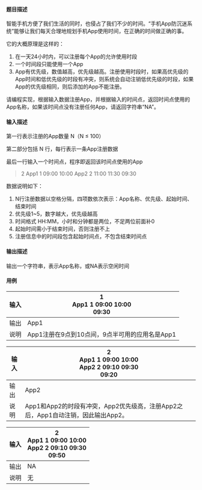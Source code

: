 #### 题目描述

智能手机方便了我们生活的同时，也侵占了我们不少的时间。“手机App防沉迷系统”能够让我们每天合理地规划手机App使用时间，在正确的时间做正确的事。

它的大概原理是这样的：

1. 在一天24小时内，可以注册每个App的允许使用时段
2. 一个时间段只能使用一个App
3. App有优先级，数值越高，优先级越高。注册使用时段时，如果高优先级的App时间和低优先级的时段有冲突，则系统会自动注销低优先级的时段，如果App的优先级相同，则后添加的App不能注册。

请编程实现，根据输入数据注册App，并根据输入的时间点，返回时间点使用的App名称，如果该时间点没有注册任何App，请返回字符串“NA”。

#### 输入描述

第一行表示注册的App数量 N（N ≤ 100）

第二部分包括 N 行，每行表示一条App注册数据

最后一行输入一个时间点，程序即返回该时间点使用的App

> 2
> App1 1 09:00 10:00
> App2 2 11:00 11:30
> 09:30

数据说明如下：

1. N行注册数据以空格分隔，四项数依次表示：App名称、优先级、起始时间、结束时间
2. 优先级1~5，数字越大，优先级越高
3. 时间格式 HH:MM，小时和分钟都是两位，不足两位前面补0
4. 起始时间需小于结束时间，否则注册不上
5. 注册信息中的时间段包含起始时间点，不包含结束时间点

#### 输出描述

输出一个字符串，表示App名称，或NA表示空闲时间

#### 用例


| 输入 | 1<br/>App1 1 09:00 10:00<br/>09:30             |
| ------ | ------------------------------------------------ |
| 输出 | App1                                           |
| 说明 | App1注册在9点到10点间，9点半可用的应用名是App1 |


| 输入 | 2<br/>App1 1 09:00 10:00<br/>App2 2 09:10 09:30<br/>09:20                        |
| ------ | ---------------------------------------------------------------------------------- |
| 输出 | App2                                                                             |
| 说明 | App1和App2的时段有冲突，App2优先级高，注册App2之后，App1自动注销，因此输出App2。 |


| 输入 | 2<br/>App1 1 09:00 10:00<br/>App2 2 09:10 09:30<br/>09:50 |
| ------ | ----------------------------------------------------------- |
| 输出 | NA                                                        |
| 说明 | 无                                                        |
